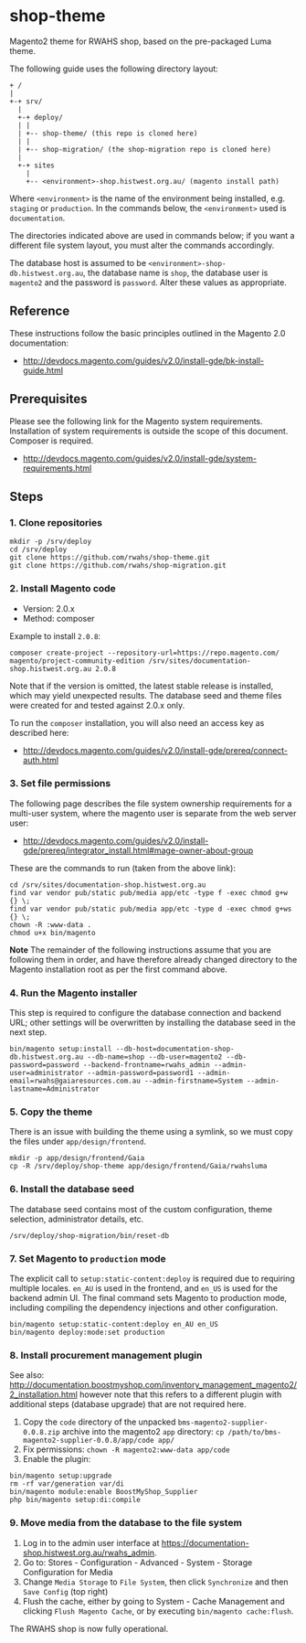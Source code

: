 # shop-theme

Magento2 theme for RWAHS shop, based on the pre-packaged Luma theme.

The following guide uses the following directory layout:

```
+ /
|
+-+ srv/
  |
  +-+ deploy/
  | |
  | +-- shop-theme/ (this repo is cloned here)
  | |
  | +-- shop-migration/ (the shop-migration repo is cloned here)
  |
  +-+ sites
    |
    +-- <environment>-shop.histwest.org.au/ (magento install path)
```

Where `<environment>` is the name of the environment being installed, e.g. `staging` or `production`.  In the commands 
below, the `<environment>` used is `documentation`.

The directories indicated above are used in commands below; if you want a different file system layout, you must alter 
the commands accordingly.

The database host is assumed to be `<environment>-shop-db.histwest.org.au`, the database name is `shop`, the database 
user is `magento2` and the password is `password`.  Alter these values as appropriate.

## Reference

These instructions follow the basic principles outlined in the Magento 2.0 documentation:

* http://devdocs.magento.com/guides/v2.0/install-gde/bk-install-guide.html

## Prerequisites

Please see the following link for the Magento system requirements.  Installation of system requirements is outside the
scope of this document.  Composer is required.

* http://devdocs.magento.com/guides/v2.0/install-gde/system-requirements.html

## Steps

### 1. Clone repositories

```
mkdir -p /srv/deploy
cd /srv/deploy
git clone https://github.com/rwahs/shop-theme.git
git clone https://github.com/rwahs/shop-migration.git
```

### 2. Install Magento code

* Version: 2.0.x
* Method: composer

Example to install `2.0.8`:

```
composer create-project --repository-url=https://repo.magento.com/ magento/project-community-edition /srv/sites/documentation-shop.histwest.org.au 2.0.8
```

Note that if the version is omitted, the latest stable release is installed, which may yield unexpected results.  The 
database seed and theme files were created for and tested against 2.0.x only.

To run the `composer` installation, you will also need an access key as described here:
 
* http://devdocs.magento.com/guides/v2.0/install-gde/prereq/connect-auth.html

### 3. Set file permissions

The following page describes the file system ownership requirements for a multi-user system, where the magento user is
separate from the web server user:

* http://devdocs.magento.com/guides/v2.0/install-gde/prereq/integrator_install.html#mage-owner-about-group

These are the commands to run (taken from the above link):

```
cd /srv/sites/documentation-shop.histwest.org.au
find var vendor pub/static pub/media app/etc -type f -exec chmod g+w {} \;
find var vendor pub/static pub/media app/etc -type d -exec chmod g+ws {} \;
chown -R :www-data .
chmod u+x bin/magento
```

**Note** The remainder of the following instructions assume that you are following them in order, and have therefore 
already changed directory to the Magento installation root as per the first command above.

### 4. Run the Magento installer

This step is required to configure the database connection and backend URL; other settings will be overwritten by 
installing the database seed in the next step.

```
bin/magento setup:install --db-host=documentation-shop-db.histwest.org.au --db-name=shop --db-user=magento2 --db-password=password --backend-frontname=rwahs_admin --admin-user=administrator --admin-password=password1 --admin-email=rwahs@gaiaresources.com.au --admin-firstname=System --admin-lastname=Administrator 
```

### 5. Copy the theme

There is an issue with building the theme using a symlink, so we must copy the files under `app/design/frontend`.

```
mkdir -p app/design/frontend/Gaia
cp -R /srv/deploy/shop-theme app/design/frontend/Gaia/rwahsluma
```

### 6. Install the database seed

The database seed contains most of the custom configuration, theme selection, administrator details, etc.

```
/srv/deploy/shop-migration/bin/reset-db
```

### 7. Set Magento to `production` mode

The explicit call to `setup:static-content:deploy` is required due to requiring multiple locales.  `en_AU` is used in
the frontend, and `en_US` is used for the backend admin UI.  The final command sets Magento to production mode, 
including compiling the dependency injections and other configuration.

```
bin/magento setup:static-content:deploy en_AU en_US
bin/magento deploy:mode:set production
```

### 8. Install procurement management plugin

See also: http://documentation.boostmyshop.com/inventory_management_magento2/2_installation.html however note that this
refers to a different plugin with additional steps (database upgrade) that are not required here.

1. Copy the `code` directory of the unpacked `bms-magento2-supplier-0.0.8.zip` archive into the magento2 `app` 
   directory: `cp /path/to/bms-magento2-supplier-0.0.8/app/code app/`
2. Fix permissions: `chown -R magento2:www-data app/code`
3. Enable the plugin:

```
bin/magento setup:upgrade
rm -rf var/generation var/di
bin/magento module:enable BoostMyShop_Supplier
php bin/magento setup:di:compile
```

### 9. Move media from the database to the file system

1. Log in to the admin user interface at https://documentation-shop.histwest.org.au/rwahs_admin.
2. Go to: Stores - Configuration - Advanced - System - Storage Configuration for Media
3. Change `Media Storage` to `File System`, then click `Synchronize` and then `Save Config` (top right)
4. Flush the cache, either by going to System - Cache Management and clicking `Flush Magento Cache`, or by executing 
   `bin/magento cache:flush`.

The RWAHS shop is now fully operational.

